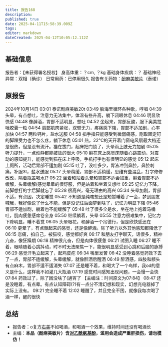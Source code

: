 ```yaml
---
title: 报告168
description: 
published: true
date: 2025-04-11T15:58:39.009Z
tags: 
editor: markdown
dateCreated: 2025-04-12T10:05:12.112Z
---
```


## 基础信息
报告者：【未获得署名授权】
身高体重：？cm, ？kg
基础身体疾病：？
基础神经异常：双相（确诊）
日常用药：已停用很久
报告有关药物：[酚麻美敏片](/drug/复方系列#含麻黄碱类复方制剂)（泰诺）

## 原报告
2024年10月14日
03:01 泰诺酚麻美敏20t
03:49 脑海里循环各种歌，哼唱
04:39 头晕，有点想吐，注意力无法集中，体温有些升高，躺下闭眼休息
04:46 明显欣快感
04:48 像醉酒，胃部不适明显，想吐
04:52 坐起来，胃部反酸，服下奥美拉唑胶囊一粒
04:54 肩部肌肉紧张，双臂无力，疼痛感下降，胃部不适加剧，心率加快
04:57 两粒钙片，盐水送服
04:58 掐手指只能感受到微弱痛感，刚取固定钉的脚踝受力也不怎么疼，躺下休息
05:01 热，22℃的天开着门窗电风扇最大档还是很热，但是没有流汗。猫在拔门，起床把门锁了，头晕雨上肢无力加剧
05:05 听力提升，一点动静都能被放的很大
05:10 躺在床上感觉床随着心跳震动，对震动的感知提升，能感觉到猫在床上呼吸，手机打字也有很明显的感觉
05:12 起床上厕所，活动后胃部不适加剧
05:15 吐了，没吐多少，胃液冲到鼻腔，鼻腔刺痛，补服3t，盐水送服
05:17 头晕稍缓，胃部不适稍缓，思维有些混乱，打字修修改改，隔着瓶盖喝水(?
05:22 坐着和站着头晕和胃部不适会加重，躺着胃部不适缓解，头晕缓解(感觉晕晕的很舒服，但是站着和坐着又想吐
05:25 记忆力下降，前脚想打的字后脚就忘了
05:28 很高兴，毫无理由的高兴
05:34 头晕加剧，胃部不适，有点困，决定睡觉
05:42 不知道是纯瞎想还是短暂睡着了一会，梦到朋友喊我，我好像说了什么不能，但是没记住后面梦到啥了，记忆力明显下降
05:46 胃部不适加剧，躺着也不能缓解了
05:48 吐了很多全是水，坐在地上抱着马桶吐，肌肉疲惫感席卷全身
05:50 继续躺着，头晕
05:55 注意力很难集中，记忆力下降明显，睡不着觉
06:05 头晕眼花，和醉酒一个吊德行，但是欣快感还在
06:10 更晕了，有点飘起来的感觉，还是像醉酒。除了听力以外其他感知都降低了
06:15 恋痛，掐自己，被猫咬，感觉都好爽
06:17 和朋友打字聊天，话很多，精神亢奋，像狂躁期
06:18 精神很亢奋，但是肉体很疲惫
06:21 试图入睡
06:27 睡不着，眼睛随着心跳抖动，时不时无法聚焦一下，能很明显感受到心跳和后脑的脉搏
06:29 感觉汗毛立起来了，起鸡皮疙
06:34 嘴里发苦
06:42 没睡着感觉药效下去了一点，胃部不适缓解，头晕缓解，就像醉酒后醒酒
06:49 醉酒感，四肢和额头有点麻木，胃部不适不适消失
07:07 还是睡不着，和喝大了一个鸟样，我od的意义是什么，这样我不如灌几大瓶酒
07:19 感觉时间感知出现问题，一会慢一会快
07:84 药效过了，除了困没啥了(通宵了 【主编注：时间原文为07:84】
08:47 还是没睡着，有点晕。有点认知障碍(?)有一点分不清幻想和现实，幻想充电器掉了实际上没有。
09:21 完全睡不着
12:02 睡醒了，并且完全不困，就像我每次喝了酒一样，醒的很快
## 总结
- 报告者：o复方[右美](/drug/DXM)不如喝酒，和喝酒一个效果，维持时间还没有喝酒长
- 主编：**本品（酚麻美敏片）含[对乙酰氨基酚](/drug/复方系列#氨酚烷胺)，滥用会造成严重肝损伤，请勿模仿！**